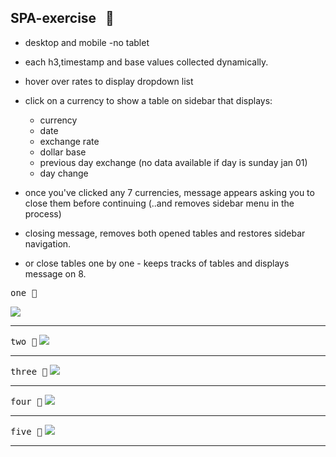 SPA-exercise  &nbsp; :rocket:
--------

- desktop and mobile -no tablet
- each h3,timestamp and base values collected dynamically.
- hover over rates to display dropdown list
- click on a currency to show a table on sidebar that displays:
  +  currency
  +  date
  +  exchange rate
  +  dollar base
  +  previous day exchange (no data available if day is sunday jan 01)
  +  day change

- once you've clicked any 7 currencies, message appears asking you to close them
  before continuing  (..and removes sidebar menu in the process)
- closing message, removes both opened tables and restores sidebar navigation.
- or close tables one by one - keeps tracks of tables and displays message on 8.

<kbd>one :ticket:</kbd>

![](public/desktop1.png) 
<hr/>

<kbd>two :ticket:</kbd>
![](public/desktop2.png) 
<hr/>

<kbd>three :ticket:</kbd>
![](public/desktop3.png) 
<hr/>

<kbd>four :ticket:</kbd>
![](public/mobile1.png) 
<hr/>

<kbd>five :ticket:</kbd>
![](public/mobile2.png) 
<hr/>









